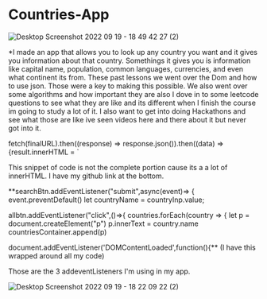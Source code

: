 # Countries-App
![Desktop Screenshot 2022 09 19 - 18 49 42 27 (2)](https://user-images.githubusercontent.com/103456315/191132941-9a61a102-e11d-4058-893a-be249240ac79.png)

*I made an app that allows you to look up any country you want and it gives you information about that country. Somethings it gives you is information like capital name, population, common languages, currencies, and even what continent its from. These past lessons we went over the Dom and how to use json. Those were a key to making this possible. We also went over some algorithms and how important they are also I dove in to some leetcode questions to see what they are like and its different when I finish the course im going to study a lot of it. I also want to get into doing Hackathons and see what those are like ive seen videos here and there about it but never got into it.

fetch(finalURL).then((response) => response.json()).then((data) => {result.innerHTML = `

This snippet of code is not the complete portion cause its a a lot of innerHTML. I have my github link at the bottom.

**searchBtn.addEventListener("submit",async(event)=> {
event.preventDefault()
let countryName = countryInp.value;

allbtn.addEventListener("click",()=>{
countries.forEach(country => {
let p = document.createElement("p")
p.innerText = country.name
countriesContainer.append(p)

document.addEventListener('DOMContentLoaded',function(){**
(I have this wrapped around all my code)

Those are the 3 addeventListeners I'm using in my app.

![Desktop Screenshot 2022 09 19 - 18 22 09 22 (2)](https://user-images.githubusercontent.com/103456315/191131061-93e96d03-0134-413d-8df4-6ea6e361fa78.png)
